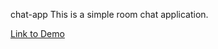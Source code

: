 chat-app
This is a simple room chat application.

[Link to Demo](https://p-chat-v1.herokuapp.com/join-room)
